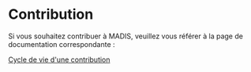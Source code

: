 Contribution
============

Si vous souhaitez contribuer à MADIS,
veuillez vous référer à la page de documentation correspondante :

[Cycle de vie d'une contribution](/doc/developpement/6-cycle-de-vie-contribution.md)
